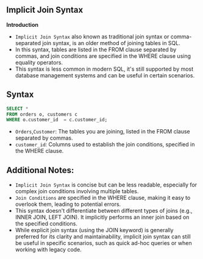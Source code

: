 ## Implicit Join Syntax

**Introduction**

- `Implicit Join Syntax` also known as traditional join syntax or comma-separated join syntax, is an older method of joining tables in SQL.
- In this syntax, tables are listed in the FROM clause separated by commas, and join conditions are specified in the WHERE clause using equality operators.
- This syntax is less common in modern SQL, it's still supported by most database management systems and can be useful in certain scenarios. 

## Syntax

```sql
SELECT * 
FROM orders o, customers c 
WHERE o.customer_id  = c.customer_id;
```
- `Orders`,`Customer`: The tables you are joining, listed in the FROM clause separated by commas.
- `customer_id`: Columns used to establish the join conditions, specified in the WHERE clause.

## Additional Notes:

- `Implicit Join Syntax` is concise but can be less readable, especially for complex join conditions involving multiple tables.
- `Join Conditions` are specified in the WHERE clause, making it easy to overlook them, leading to potential errors.
- This syntax doesn't differentiate between different types of joins (e.g., INNER JOIN, LEFT JOIN). It implicitly performs an inner join based on the specified conditions.
- While explicit join syntax (using the JOIN keyword) is generally preferred for its clarity and maintainability, implicit join syntax can still be useful in specific scenarios, such as quick ad-hoc queries or when working with legacy code.
